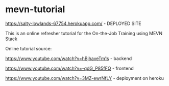 # mevn-tutorial

<https://salty-lowlands-67754.herokuapp.com/> - DEPLOYED SITE

This is an online refresher tutorial for the On-the-Job Training using MEVN Stack

Online tutorial source:

<https://www.youtube.com/watch?v=hBjhaveTm1s> - backend

<https://www.youtube.com/watch?v=-qdG_P85fFQ> - frontend

<https://www.youtube.com/watch?v=3MZ-ewrNfLY> - deployment on heroku
